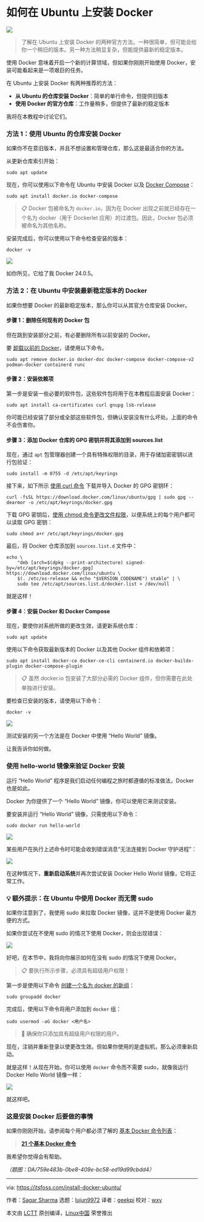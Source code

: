 [#]: subject: "How to Install Docker on Ubuntu"
[#]: via: "https://itsfoss.com/install-docker-ubuntu/"
[#]: author: "Sagar Sharma https://itsfoss.com/author/sagar/"
[#]: collector: "lujun9972/lctt-scripts-1700446145"
[#]: translator: "geekpi"
[#]: reviewer: "wxy"
[#]: publisher: "wxy"
[#]: url: "https://linux.cn/article-16531-1.html"

如何在 Ubuntu 上安装 Docker
======

![][0]

> 了解在 Ubuntu 上安装 Docker 的两种官方方法。一种很简单，但可能会给你一个稍旧的版本。另一种方法稍显复杂，但能提供最新的稳定版本。

使用 Docker 意味着开启一个新的计算领域，但如果你刚刚开始使用 Docker，安装可能看起来是一项艰巨的任务。

在 Ubuntu 上安装 Docker 有两种推荐的方法：

   * **从 Ubuntu 的仓库安装 Docker**：简单的单行命令，但提供旧版本
   * **使用 Docker 的官方仓库**：工作量稍多，但提供了最新的稳定版本

我将在本教程中讨论它们。

### 方法 1：使用 Ubuntu 的仓库安装 Docker

如果你不在意旧版本，并且不想设置和管理仓库，那么这是最适合你的方法。

从更新仓库索引开始：

```
sudo apt update
```

现在，你可以使用以下命令在 Ubuntu 中安装 Docker 以及 [Docker Compose][1]：

```
sudo apt install docker.io docker-compose
```

> 📋 Docker 包被命名为 `docker.io`，因为在 Docker 出现之前就已经存在一个名为 docker（用于 Dockerlet 应用）的过渡包。因此，Docker 包必须被命名为其他名称。

安装完成后，你可以使用以下命令检查安装的版本：

```
docker -v
```

![][2]

如你所见，它给了我 Docker 24.0.5。

### 方法 2：在 Ubuntu 中安装最新稳定版本的 Docker

如果你想要 Docker 的最新稳定版本，那么你可以从其官方仓库安装 Docker。

#### 步骤 1：删除任何现有的 Docker 包

但在跳到安装部分之前，有必要删除所有以前安装的 Docker。

要 [卸载以前的 Docker][3]，请使用以下命令。

```
sudo apt remove docker.io docker-doc docker-compose docker-compose-v2 podman-docker containerd runc
```

#### 步骤 2：安装依赖项

第一步是安装一些必要的软件包，这些软件包将用于在本教程后面安装 Docker：

```
sudo apt install ca-certificates curl gnupg lsb-release
```

你可能已经安装了部分或全部这些软件包，但确认安装没有什么坏处。上面的命令不会伤害你。

#### 步骤 3：添加 Docker 仓库的 GPG 密钥并将其添加到 sources.list

现在，通过 `apt` 包管理器创建一个具有特殊权限的目录，用于存储加密密钥以进行包验证：

```
sudo install -m 0755 -d /etc/apt/keyrings
```

接下来，如下所示 [使用 curl 命令][4] 下载并导入 Docker 的 GPG 密钥环：

```
curl -fsSL https://download.docker.com/linux/ubuntu/gpg | sudo gpg --dearmor -o /etc/apt/keyrings/docker.gpg
```

下载 GPG 密钥后，[使用 chmod 命令更改文件权限][5]，以便系统上的每个用户都可以读取 GPG 密钥：

```
sudo chmod a+r /etc/apt/keyrings/docker.gpg
```

最后，将 Docker 仓库添加到 `sources.list.d` 文件中：

```
echo \
    "deb [arch=$(dpkg --print-architecture) signed-by=/etc/apt/keyrings/docker.gpg] https://download.docker.com/linux/ubuntu \
    $(. /etc/os-release && echo "$VERSION_CODENAME") stable" | \
    sudo tee /etc/apt/sources.list.d/docker.list > /dev/null
```

就是这样！

#### 步骤 4：安装 Docker 和 Docker Compose

现在，要使你对系统所做的更改生效，请更新系统仓库：

```
sudo apt update
```

使用以下命令获取最新版本的 Docker 以及其他 Docker 组件和依赖项：

```
sudo apt install docker-ce docker-ce-cli containerd.io docker-buildx-plugin docker-compose-plugin
```

> 📋 虽然 docker.io 包安装了大部分必需的 Docker 组件，但你需要在此处单独进行安装。

要检查已安装的版本，请使用以下命令：

```
docker -v
```

![][6]

测试安装的另一个方法是在 Docker 中使用 “Hello World” 镜像。

让我告诉你如何做。

### 使用 hello-world 镜像来验证 Docker 安装

运行 “Hello World” 程序是我们启动任何编程之旅时都遵循的标准做法，Docker 也是如此。

Docker 为你提供了一个 “Hello World” 镜像，你可以使用它来测试安装。

要安装并运行 “Hello World” 镜像，只需使用以下命令：

```
sudo docker run hello-world
```

![][7]

某些用户在执行上述命令时可能会收到错误消息“无法连接到 Docker 守护进程”：

![][8]

在这种情况下，**重新启动系统**并再次尝试安装 Docker Hello World 镜像，它将正常工作。

### 💡 额外提示：在 Ubuntu 中使用 Docker 而无需 sudo

如果你注意到了，我使用 sudo 来拉取 Docker 镜像，这并不是使用 Docker 最方便的方式。

如果你尝试在不使用 sudo 的情况下使用 Docker，则会出现错误：

![][9]

好吧，在本节中，我将向你展示如何在没有 sudo 的情况下使用 Docker。

> 📋 要执行所示步骤，必须具有超级用户权限！

第一步是使用以下命令 [创建一个名为 docker 的新组][10]：

```
sudo groupadd docker
```

完成后，使用以下命令将用户添加到 `docker` 组：

```
sudo usermod -aG docker <用户名>
```

> 🚧 确保你只添加具有超级用户权限的用户。

现在，注销并重新登录以使更改生效。但如果你使用的是虚拟机，那么必须重新启动。

就是这样！从现在开始，你可以使用 `docker` 命令而不需要 sudo，就像我运行 Docker Hello World 镜像一样：

![][11]

就这样吧。

### 这是安装 Docker 后要做的事情

如果你刚刚开始，请参阅每个用户都必须了解的 [基本 Docker 命令列表][12]：

> **[21 个基本 Docker 命令][12]**

我希望你觉得会有帮助。

*（题图：DA/759e483b-0be8-409e-bc58-ed19d99cbdd4）*

--------------------------------------------------------------------------------

via: https://itsfoss.com/install-docker-ubuntu/

作者：[Sagar Sharma][a]
选题：[lujun9972][b]
译者：[geekpi](https://github.com/geekpi)
校对：[wxy](https://github.com/wxy)

本文由 [LCTT](https://github.com/LCTT/TranslateProject) 原创编译，[Linux中国](https://linux.cn/) 荣誉推出

[a]: https://itsfoss.com/author/sagar/
[b]: https://github.com/lujun9972
[1]: https://linuxhandbook.com/docker-compose-quick-start/
[2]: https://itsfoss.com/content/images/2023/12/Check-the-installed-version-of-docker-in-Ubuntu.png
[3]: https://learnubuntu.com/uninstall-docker/
[4]: https://learnubuntu.com/install-curl/
[5]: https://learnubuntu.com/chmod-command/
[6]: https://itsfoss.com/content/images/2023/12/Install-the-latest-version-of-Docker-in-Ubuntu-using-Docker-s-official-repository.png
[7]: https://itsfoss.com/content/images/2023/12/Run-hello-world-docker-image-in-Ubuntu.png
[8]: https://itsfoss.com/content/images/2023/12/Docker-error.png
[9]: https://itsfoss.com/content/images/2023/12/Docker-sudo-error-in-Ubuntu.png
[10]: https://learnubuntu.com/add-group/
[11]: https://itsfoss.com/content/images/2023/12/Use-docker-without-sudo-in-Ubuntu.png
[12]: https://linuxhandbook.com/essential-docker-commands/
[13]: https://linuxhandbook.com/content/images/size/w256h256/2021/08/Linux-Handbook-New-Logo.png
[0]: https://img.linux.net.cn/data/attachment/album/202401/03/224510gfpbdwbdvbmverbg.jpg